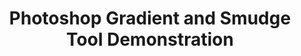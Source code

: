 ---
ee_id: '176'
site: '1'
type: '2'
long_id: 2007-015 Photoshop Gradient and Smudge Tool Demonstration
url: 2007-015-photoshop-gradient-and-smudge-tool-demonstration
title: 'Photoshop Gradient and Smudge Tool Demonstration '
year: '2007'
medium: Inkjet on laminate.
commission:
add_credit:
dims: 43 x 43 inches
pitch:
ps:
live_url:
related:
youtube:
imgs: photoshop-smudge-2007-015-digital-database-ih.jpg
subheading:
year2: '2007'
download:
add_credits:
related_code:
layout: things-i-made
---
